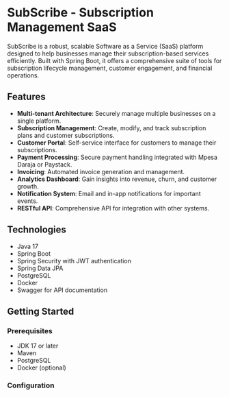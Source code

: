 # SubScribe - Subscription Management SaaS

SubScribe is a robust, scalable Software as a Service (SaaS) platform designed to help businesses manage their subscription-based services efficiently. Built with Spring Boot, it offers a comprehensive suite of tools for subscription lifecycle management, customer engagement, and financial operations.

## Features

- **Multi-tenant Architecture**: Securely manage multiple businesses on a single platform.
- **Subscription Management**: Create, modify, and track subscription plans and customer subscriptions.
- **Customer Portal**: Self-service interface for customers to manage their subscriptions.
- **Payment Processing**: Secure payment handling integrated with Mpesa Daraja or Paystack.
- **Invoicing**: Automated invoice generation and management.
- **Analytics Dashboard**: Gain insights into revenue, churn, and customer growth.
- **Notification System**: Email and in-app notifications for important events.
- **RESTful API**: Comprehensive API for integration with other systems.

## Technologies

- Java 17
- Spring Boot
- Spring Security with JWT authentication
- Spring Data JPA
- PostgreSQL
- Docker
- Swagger for API documentation

## Getting Started

### Prerequisites

- JDK 17 or later
- Maven 
- PostgreSQL 
- Docker (optional)

### Configuration

